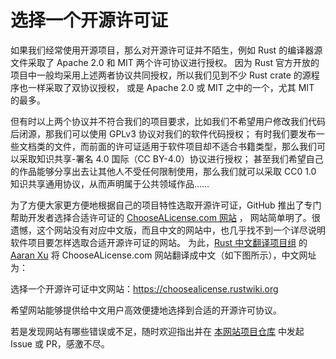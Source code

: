 # 选择一个开源许可证

如果我们经常使用开源项目，那么对开源许可证并不陌生，例如 Rust 的编译器源文件采取了 Apache 2.0 和 MIT 两个许可协议进行授权。
因为 Rust 官方开放的项目中一般均采用上述两者协议共同授权，所以我们见到不少 Rust crate 的源程序也一样采取了双协议授权，
或是 Apache 2.0 或 MIT 之中的一个，尤其 MIT 的最多。

但有时以上两个协议并不符合我们的项目要求，比如我们不希望用户修改我们代码后闭源，那我们可以使用 GPLv3 协议对我们的软件代码授权；
有时我们要发布一些文档类的文件，而前面的许可证适用于软件项目却不适合书籍类型，那么我们可以采取知识共享-署名 4.0 国际（CC BY-4.0）协议进行授权；
甚至我们希望自己的作品能够分享出去让其他人不受任何限制使用，那么我们就可以采取 CC0 1.0 知识共享通用协议，从而声明属于公共领域作品……

为了方便大家更方便地根据自己的项目特性选取开源许可证，GitHub 推出了专门帮助开发者选择合适许可证的 [ChooseALicense.com 网站] ，
网站简单明了。很遗憾，这个网站没有对应中文版，而且中文的网站中，也几乎找不到一个详尽说明软件项目要怎样选取合适开源许可证的网站。
为此，[Rust 中文翻译项目组] 的 [Aaran Xu] 将 ChooseALicense.com 网站翻译成中文（如下图所示），中文网址为：

[ChooseALicense.com 网站]: https://choosealicense.com/
[Rust 中文翻译项目组]: https://github.com/rust-lang-cn
[Aaran Xu]: https://github.com/aaranxu

选择一个开源许可证中文网站：<https://choosealicense.rustwiki.org>

希望网站能够提供给中文用户高效便捷地选择到合适的开源许可协议。

若是发现网站有哪些错误或不足，随时欢迎指出并在 [本网站项目仓库] 中发起 Issue 或 PR，感激不尽。

[本网站项目仓库]: https://github.com/choosealicense-cn/choosealicense-cn.github.io

